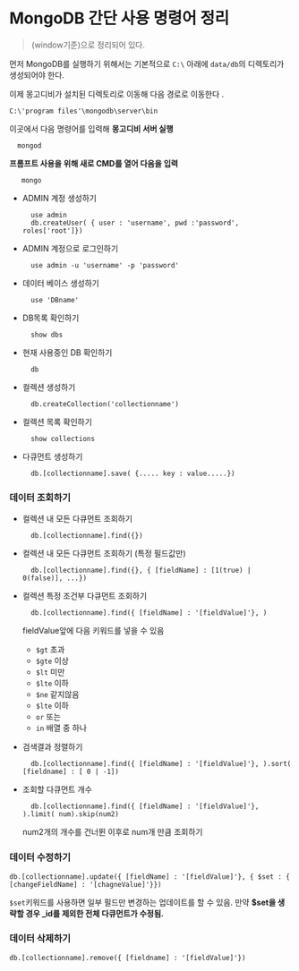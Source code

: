 # MongoDB 간단 사용 명령어 정리 

> (window기준)으로 정리되어 있다.

먼저 MongoDB를 실행하기 위해서는 기본적으로 `C:\` 아래에 `data/db`의 디렉토리가 생성되어야 한다.

이제 몽고디비가 설치된 디렉토리로 이동해 다음 경로로 이동한다 .

    C:\'program files'\mongodb\server\bin

이곳에서 다음 명령어를 입력해 **몽고디비 서버 실행**

      mongod

**프롬프트 사용을 위해 새로 CMD를 열어 다음을 입력**

       mongo

* ADMIN 계정 생성하기

        use admin
        db.createUser( { user : 'username', pwd :'password', roles['root']})

* ADMIN 계정으로 로그인하기

        use admin -u 'username' -p 'password'

* 데이터 베이스 생성하기

        use 'DBname'

* DB목록 확인하기
  
        show dbs

* 현재 사용중인 DB 확인하기

        db

* 컬렉션 생성하기

        db.createCollection('collectionname')

* 컬렉션 목록 확인하기 

        show collections

* 다큐먼트 생성하기

        db.[collectionname].save( {..... key : value.....})


### 데이터 조회하기 


* 컬렉션 내 모든 다큐먼트 조회하기

        db.[collectionname].find({})

* 컬렉션 내 모든 다큐먼트 조회하기 (특정 필드값만)

        db.[collectionname].find({}, { [fieldName] : [1(true) | 0(false)], ...})

* 컬렉션 특정 조건부 다큐먼트 조회하기

        db.[collectionname].find({ [fieldName] : '[fieldValue]'}, )

    fieldValue앞에 다음 키워드를 넣을 수 있음

    *    `$gt` 초과
    *    `$gte` 이상
    *    `$lt` 미만
    *    `$lte` 이하
    *    `$ne` 같지않음
    *    `$lte` 이하
    *    `or` 또는
    *    `in` 배열 중 하나
    
* 검색결과 정렬하기

        db.[collectionname].find({ [fieldName] : '[fieldValue]'}, ).sort( [fieldname] : [ 0 | -1])
    

* 조회할 다큐먼트 개수


        db.[collectionname].find({ [fieldName] : '[fieldValue]'}, ).limit( num).skip(num2)

    num2개의 개수를 건너뛴 이후로 num개 만큼 조회하기

### 데이터 수정하기


    db.[collectionname].update({ [fieldName] : '[fieldValue]'}, { $set : { [changeFieldName] : '[chagneValue]'}})


`$set`키워드를 사용하면 일부 필드만 변경하는 업데이트를 할 수 있음. 만약 **$set을 생략할 경우 _id를 제외한 전체 다큐먼트가 수정됨.**

### 데이터 삭제하기

    db.[collectionname].remove({ [fieldname] : '[fieldValue]'})